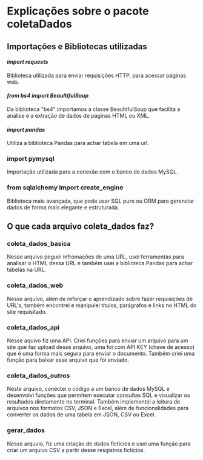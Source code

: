 # Explicações sobre o pacote coletaDados

## Importações e Bibliotecas utilizadas
#### ***import requests***
Biblioteca utilizada para enviar requisições HTTP, para acessar páginas web. 


#### ***from bs4 import BeaultifulSoup***
Da biblioteca "bs4" importamos a classe BeaultifulSoup que facilita a análise e a extração de dados de páginas HTML ou XML.

#### ***import pandas***
Utiliza a biblioteca Pandas para achar tabela em uma url.

### **import pymysql**
Importação utilizada para a conexão com o banco de dados MySQL. 

### **from sqlalchemy import create_engine**
Biblioteca mais avançada, que pode usar SQL puro ou ORM para gerenciar dados de forma mais elegante e estruturada.

## O que cada arquivo coleta_dados faz?
### coleta_dados_basica
Nesse arquivo peguei infromações de uma URL, usei ferramentas para analisar o HTML dessa URL e também usei a biblioteca Pandas para achar tabelas na URL. 

### coleta_dados_web
Nesse arquivo, além de reforçar o aprendizado sobre fazer requisições de URL's, também encontrei e manipulei títulos, parágrafos e links no HTML do site requisitado. 

### coleta_dados_api
Nesse aquivo fiz uma API. Criei funções para enviar um arquivo para um site que faz upload desse arquivo, uma foi com API KEY (chave de acesso) que é uma forma mais segura para enviar o documento. Também criei uma função para baixar esse arquivo que foi enviado.

### coleta_dados_outros
Neste arquivo, conectei o código a um banco de dados MySQL e desenvolvi funções que permitem executar consultas SQL e visualizar os resultados diretamente no terminal. Também implementei a leitura de arquivos nos formatos CSV, JSON e Excel, além de funcionalidades para converter os dados de uma tabela em JSON, CSV ou Excel.

### gerar_dados
Nesse arquvio, fiz uma criação de dados fictícios e usei uma função para criar um arquivo CSV a partir desse resgistros fictícios.  